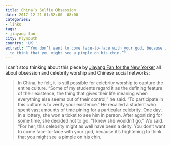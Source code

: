 ```yaml
---
title: China’s Selfie Obsession
date: 2017-12-21 01:52:00 -08:00
categories:
- links
tags:
- jiayang fan
city: Plymouth
country: 'UK '
extract: "“You don’t want to come face-to-face with your god, because it’s frightening
  to think that you might see a pimple on his chin.”"
---
```


I can’t stop thinking about this piece by [Jiayang Fan for the New Yorker](https://www.newyorker.com/magazine/2017/12/18/chinas-selfie-obsession) all about obsession and celebrity worship and Chinese social networks:

> In China, he felt, it is still possible for celebrity worship to capture the entire culture. “Some of my students regard it as the defining feature of their existence, the thing that gives their life meaning when everything else seems out of their control,” he said. “To participate in this culture is to verify your existence.” He recalled a student who spent vast amounts of time pining for a particular celebrity. One day, in a lottery, she won a ticket to see him in person. After agonizing for some time, she decided not to go. “I knew she wouldn’t go,” Wu said. “For her, this celebrity might as well have been a deity. You don’t want to come face-to-face with your god, because it’s frightening to think that you might see a pimple on his chin. 
